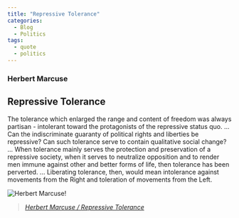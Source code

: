 ```yaml
---
title: "Repressive Tolerance"
categories:
  - Blog
  - Politics
tags:
  - quote
  - politics
---
```


### Herbert Marcuse

## Repressive Tolerance

The tolerance which enlarged the range and content of freedom was always partisan - intolerant toward the protagonists of the repressive status quo. ... Can the indiscriminate guaranty of political rights and liberties be repressive? Can such tolerance serve to contain qualitative social change? ... When tolerance mainly serves the protection and preservation of a repressive society, when it serves to neutralize opposition and to render men immune against other and better forms of life, then tolerance has been perverted. ... Liberating tolerance, then, would mean intolerance against movements from the Right and toleration of movements from the Left.



![Herbert Marcuse!](https://upload.wikimedia.org/wikipedia/commons/thumb/6/69/Herbert_Marcuse_in_Newton%2C_Massachusetts_1955.jpeg/440px-Herbert_Marcuse_in_Newton%2C_Massachusetts_1955.jpeg
 "Herbert Marcuse")
 
 > <cite><a href="https://jmp.sh/yFlz9Xma">Herbert Marcuse / Repressive Tolerance</a></cite>